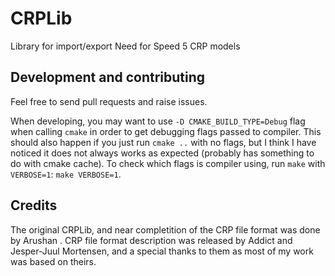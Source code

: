 # CRPLib
Library for import/export Need for Speed 5 CRP models

## Development and contributing
Feel free to send pull requests and raise issues.

When developing, you may want to use `-D CMAKE_BUILD_TYPE=Debug` flag when calling `cmake` in order to get debugging flags passed to compiler. This should also happen if you just run `cmake ..` with no flags, but I think I have noticed it does not always works as expected (probably has something to do with cmake cache). To check which flags is compiler using, run `make` with `VERBOSE=1`: `make VERBOSE=1`.

## Credits
The original CRPLib, and near completition of the CRP file format was done by Arushan . CRP file format description was released by Addict and Jesper-Juul Mortensen, and a special thanks to them as most of my work was based on theirs. 

